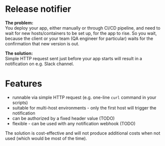 Release notifier
===

**The problem:**  
You deploy your app, either manually or through CI/CD pipeline, and need to wait for new hosts/containers to be set up, for the app to rise. So you wait, because the client or your team (QA engineer for particular) waits for the confirmation that new version is out.

**The solution:**  
Simple HTTP request sent just before your app starts will result in a notification on e.g. Slack channel.

# Features

* runnable via simple HTTP request (e.g. one-line `curl` command in your scripts)
* suitable for multi-host environments - only the first host will trigger the notification
* can be authorized by a fixed header value (TODO)
* flexible - can be used with any notification webhook (TODO)

The solution is cost-effective and will not produce additional costs when not used (which would be most of the time).
